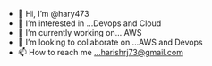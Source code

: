 - 👋 Hi, I’m @hary473
- 👀 I’m interested in ...Devops and Cloud
- 🌱 I’m currently working on... AWS
- 💞️ I’m looking to collaborate on ...AWS and Devops
- 📫 How to reach me ...harishrj73@gmail.com

<!---
hary473/hary473 is a ✨ special ✨ repository because its `README.md` (this file) appears on your GitHub profile.
You can click the Preview link to take a look at your changes.
--->
